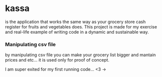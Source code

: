 # kassa
is the application that works the same way as your grocery store cash register for fruits and vegetables does. 
This project is made for my exercise and real-life example of writing code in a dynamic and sustainable way. 

### Manipulating csv file
by manipulating csv file you can make your grocery list bigger and mantain prices and etc... it is used only for proof of concept. 

I am super exited for my first running code... <3 -> 
